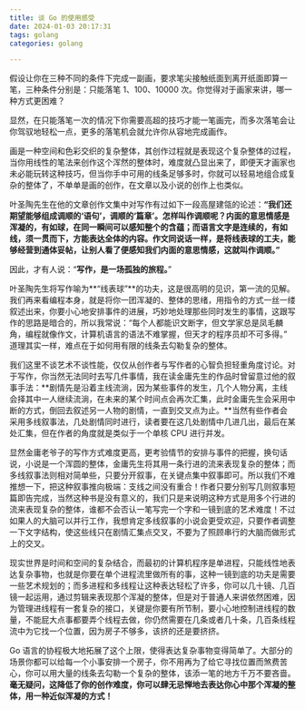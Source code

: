 ```yaml
---
title: 谈 Go 的使用感受
date: 2024-01-03 20:17:31
tags: golang
categories: golang

---
```


假设让你在三种不同的条件下完成一副画，要求笔尖接触纸面到离开纸面即算一笔，三种条件分别是：只能落笔 1、100、10000 次。你觉得对于画家来讲，哪一种方式更困难？

显然，在只能落笔一次的情况下你需要高超的技巧才能一笔画完，而多次落笔会让你驾驭地轻松一点，更多的落笔机会就允许你从容地完成画作。

画是一种空间和色彩交织的复杂整体，其创作过程就是表现这个复杂整体的过程，当你用线性的笔法来创作这个浑然的整体时，难度就凸显出来了，即便天才画家也未必能玩转这种技巧，但当你手中可用的线条足够多时，你就可以轻易地组合成复杂的整体了，不单单是画的创作，在文章以及小说的创作上也类似。

叶圣陶先生在他的文章创作文集中对写作有过如下一段高屋建瓴的论述：**“我们还期望能够组成调顺的‘语句’，调顺的‘篇章’。怎样叫作调顺呢？内面的意思情感是浑凝的，有如球，在同一瞬间可以感知整个的含蕴；而语言文字是连续的，有如线，须一贯而下，方能表达全体的内容。作文同说话一样，是将线表球的工夫，能够经营到通体妥帖，让别人看了便感知我们内面的意思情感，这就叫作调顺。”**

因此，才有人说：“**写作，是一场孤独的旅程。**”

叶圣陶先生将写作喻为**“线表球”**的功夫，这是很高明的见识，第一流的见解。我们再来看编程本身，就是将你一团浑凝的、整体的思绪，用指令的方式一丝一缕叙述出来，你要小心地安排事件的进展，巧妙地处理那些同时发生的事情，这跟写作的思路是暗合的，所以我常说：“每个人都能识文断字，但文学家总是凤毛麟角，编程就像作文，计算机语言的语法不难掌握，但天才的程序员却不可多得。” 道理其实一样，难点在于如何用有限的线条去勾勒复杂的整体。

我们这里不谈艺术不谈性能，仅仅从创作者与写作者的心智负担轻重角度讨论。对于写作，你当然无法同时去写几件事情，我在读金庸先生的作品时曾留意过他的叙事手法：**剧情先是沿着主线流淌，因为某些事件的发生，几个人物分离，主线会择其中一人继续流淌，在未来的某个时间点会再次汇集，此时金庸先生会采用中断的方式，倒回去叙述另一人物的剧情，一直到交叉点为止。**当然有些作者会采用多线叙事法，几处剧情同时进行，读者要在这几处剧情中几进几出，最后在某处汇集，但在作者的角度就是类似于一个单核 CPU 进行并发。

显然金庸老爷子的写作方式难度更高，更考验情节的安排与事件的把握，换句话说，小说是一个浑圆的整体，金庸先生将其用一条行进的流来表现复杂的整体；而多线叙事法则相对简单些，只要分开叙事，在关键点集中叙事即可。所以我们不难推想一下，把这种叙事推向极端：支线之间没有重合！作者只要分别写几则叙事短篇即告完成，当然这种书是没有意义的，我们只是来说明这种方式是用多个行进的流来表现复杂的整体，谁都不会否认一笔写完一个字和一镜到底的艺术难度！不过如果人的大脑可以并行工作，我想肯定多线叙事的小说会更受欢迎，只要作者调整一下文字结构，使这些线只在剧情汇集点交叉，不要为了照顾串行的大脑而做形式上的交叉。

现实世界是时间和空间的复杂结合，而最初的计算机程序是单进程，只能线性地表达复杂事物，也就是你要在单个进程流里做所有的事，这种一镜到底的功夫是需要一些艺术规划的；而多进程和多线程让这种表达轻松了许多，你可以几十镜、几百镜一起运用，通过剪辑来表现那个浑凝的整体，但是对于普通人来讲依然困难，因为管理进线程有一套复杂的接口，关键是你要有所节制，要小心地控制进线程的数量，不能屁大点事都要弄个线程去做，你仍然需要在几条或者几十条，几百条线程流中为它找一个位置，因为房子不够多，该挤的还是要挤挤。

Go 语言的协程极大地拓展了这个上限，使得表达复杂事物变得简单了。大部分的场景你都可以给每一个小事安排一个房子，你不用再为了给它寻找位置而煞费苦心，你可以用大量的线条去勾勒一个复杂的整体，该添一笔的地方千万不要吝啬。**毫无疑问，这降低了你的创作难度，你可以肆无忌惮地去表达你心中那个浑凝的整体，用一种近似浑凝的方式！**
